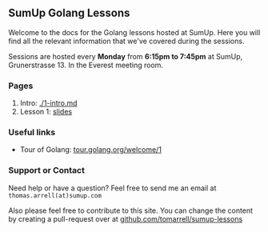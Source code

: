 ## SumUp Golang Lessons

Welcome to the docs for the Golang lessons hosted at SumUp. Here you will find all the relevant information that we've covered during the sessions.

Sessions are hosted every **Monday** from **6:15pm to 7:45pm** at SumUp, Grunerstrasse 13. In the Everest meeting room.

### Pages

1. Intro: [./1-intro.md](./1-intro.md)
2. Lesson 1: [slides](./2019-12-02/intro.pdf)

### Useful links

* Tour of Golang: [tour.golang.org/welcome/1](https://tour.golang.org/welcome/1)

### Support or Contact

Need help or have a question? Feel free to send me an email at `thomas.arrell(at)sumup.com`

Also please feel free to contribute to this site. You can change the content by creating a pull-request over at [github.com/tomarrell/sumup-lessons](https://github.com/tomarrell/sumup-lessons)

